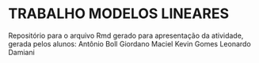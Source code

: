 # TRABALHO MODELOS LINEARES

Repositório para o arquivo Rmd gerado para apresentação da atividade, gerada pelos alunos:
Antônio Boll
Giordano Maciel
Kevin Gomes
Leonardo Damiani
